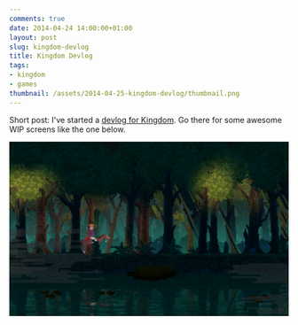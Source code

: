 ```yaml
---
comments: true
date: 2014-04-24 14:00:00+01:00
layout: post
slug: kingdom-devlog
title: Kingdom Devlog
tags:
- kingdom
- games
thumbnail: /assets/2014-04-25-kingdom-devlog/thumbnail.png
---
```


Short post: I've started a [devlog for Kingdom](http://kingdom.noio.nl). Go there for some awesome WIP screens like the one below.

[![](/assets/2014-04-25-kingdom-devlog/forest_3.png)](http://kingdom.noio.nl/2014/04/forest/)
